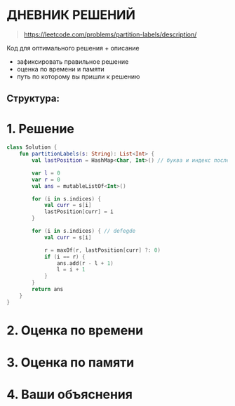 # ДНЕВНИК РЕШЕНИЙ

> https://leetcode.com/problems/partition-labels/description/

Код для оптимального решения + описание 

- зафиксировать правильное решение
- оценка по времени и памяти
- путь по которому вы пришли к решению


## Структура:

# 1. Решение

```kotlin
class Solution {
    fun partitionLabels(s: String): List<Int> {
        val lastPosition = HashMap<Char, Int>() // буква и индекс последнего вхождения

        var l = 0
        var r = 0
        val ans = mutableListOf<Int>()

        for (i in s.indices) {
            val curr = s[i]
            lastPosition[curr] = i
        }

        for (i in s.indices) { // defegde
            val curr = s[i]

            r = maxOf(r, lastPosition[curr] ?: 0)
            if (i == r) {
                ans.add(r - l + 1)
                l = i + 1
            }
        }
        return ans
    }
}
```


# 2. Оценка по времени


# 3. Оценка по памяти


# 4. Ваши объяснения


